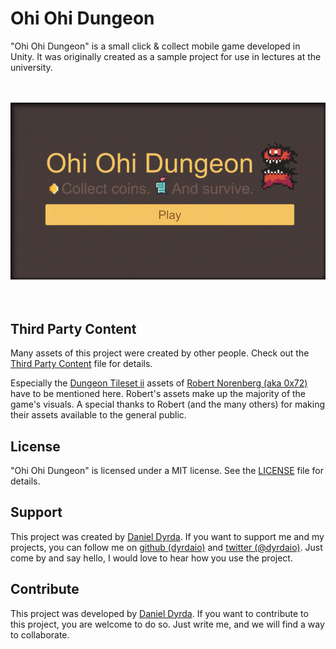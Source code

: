 # Ohi Ohi Dungeon

"Ohi Ohi Dungeon" is a small click & collect mobile game developed in Unity. It was originally created as a sample project for use in lectures at the university.

<p align=center>
    <br>
    <br>
    <a href="./README.md">
        <img src="./Media/gameplay-1.gif" alt="Gameplay footage from the game Ohi Ohi Dungeon"/>
    </a>
    <br>
    <br>
    <br>
</p>

## Third Party Content

Many assets of this project were created by other people. Check out the [Third Party Content](/ThirdPartyContent.md) file for details.

Especially the [Dungeon Tileset ii](https://0x72.itch.io/dungeontileset-ii) assets of [Robert Norenberg (aka 0x72)](http://0x72.pl/) have to be mentioned here. Robert's assets make up the majority of the game's visuals. A special thanks to Robert (and the many others) for making their assets available to the general public.

## License

"Ohi Ohi Dungeon" is licensed under a MIT license. See the [LICENSE](/LICENSE) file for details.

## Support

This project was created by [Daniel Dyrda](https://dyrda.io). If you want to support me and my projects, you can follow me on [github (dyrdaio)](https://github.com/dyrdaio) and [twitter (@dyrdaio)](https://twitter.com/dyrdaio). Just come by and say hello, I would love to hear how you use the project.

## Contribute

This project was developed by [Daniel Dyrda](https://dyrda.io). If you want to contribute to this project, you are welcome to do so. Just write me, and we will find a way to collaborate.
